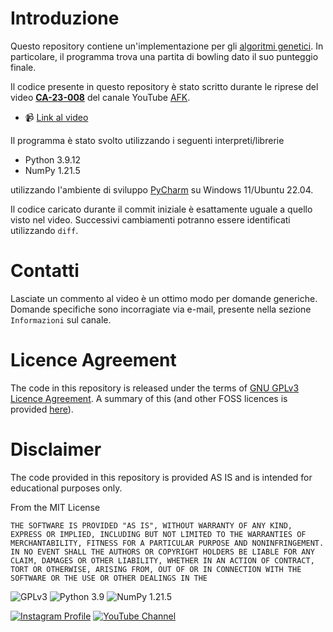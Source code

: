 # Introduzione

Questo repository contiene un'implementazione per gli [algoritmi genetici](https://en.wikipedia.org/wiki/Genetic_algorithm).
In particolare, il programma trova una partita di bowling dato il suo punteggio finale.

Il codice presente in questo repository è stato scritto durante le riprese del video [**CA-23-008**](https://youtu.be/hqOfjEdU7Iw) del canale YouTube [AFK](https://www.youtube.it/@valerio_afk).

* 📹 [Link al video](https://youtu.be/hqOfjEdU7Iw)

Il programma è stato svolto utilizzando i seguenti interpreti/librerie

* Python 3.9.12
* NumPy 1.21.5

utilizzando l'ambiente di sviluppo [PyCharm](https://www.jetbrains.com/pycharm/) su Windows 11/Ubuntu 22.04.

Il codice caricato durante il commit iniziale è esattamente uguale a quello visto nel video. Successivi cambiamenti potranno essere identificati utilizzando `diff`.

# Contatti

Lasciate un commento al video è un ottimo modo per domande generiche. Domande specifiche sono incorragiate via e-mail, presente nella sezione `Informazioni` sul canale.

# Licence Agreement

The code in this repository is released under the terms of [GNU GPLv3 Licence Agreement](https://www.gnu.org/licenses/gpl-3.0.html). A summary of this (and other FOSS licences is provided [here](https://en.wikipedia.org/wiki/Comparison_of_free_and_open-source_software_licenses)).

# Disclaimer

The code provided in this repository is provided AS IS and is intended for educational purposes only.

From the MIT License

`THE SOFTWARE IS PROVIDED "AS IS", WITHOUT WARRANTY OF ANY KIND, EXPRESS OR
IMPLIED, INCLUDING BUT NOT LIMITED TO THE WARRANTIES OF MERCHANTABILITY,
FITNESS FOR A PARTICULAR PURPOSE AND NONINFRINGEMENT. IN NO EVENT SHALL THE
AUTHORS OR COPYRIGHT HOLDERS BE LIABLE FOR ANY CLAIM, DAMAGES OR OTHER
LIABILITY, WHETHER IN AN ACTION OF CONTRACT, TORT OR OTHERWISE, ARISING FROM,
OUT OF OR IN CONNECTION WITH THE SOFTWARE OR THE USE OR OTHER DEALINGS IN THE`

![GPLv3](https://img.shields.io/badge/license-GPLv3-brightgreen) ![Python 3.9](https://img.shields.io/badge/python-3.9-blue) ![NumPy 1.21.5](https://img.shields.io/badge/numpy-1.21.5-green)

[![Instagram Profile](https://img.shields.io/badge/Instagram-%40valerio__afk-ff69b4)](https://www.instagram.com/valerio_afk/) [![YouTube Channel](https://img.shields.io/badge/YouTube-%40valerio__afk-red)](https://www.youtube.it/@valerio_afk)
